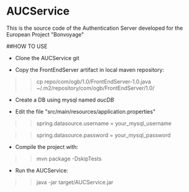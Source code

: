 # AUCService
This is the source code of the Authentication Server developed for the European Project "Bonvoyage"

##HOW TO USE
- Clone the AUCService git

- Copy the FrontEndServer artifact in local maven repository:
>>cp repo/com/ogb/1.0/FrontEndServer-1.0.java ~/.m2/repository/com/ogb/FrontEndServer/1.0/


- Create a DB using mysql named _*aucDB*_

- Edit the file "src/main/resources/application.properties"

>> spring.datasource.username = your_mysql_username 

>> spring.datasource.password = your_mysql_password

- Compile the project with:
>>mvn package -DskipTests

- Run the AUCService:
>>java -jar target/AUCService.jar

